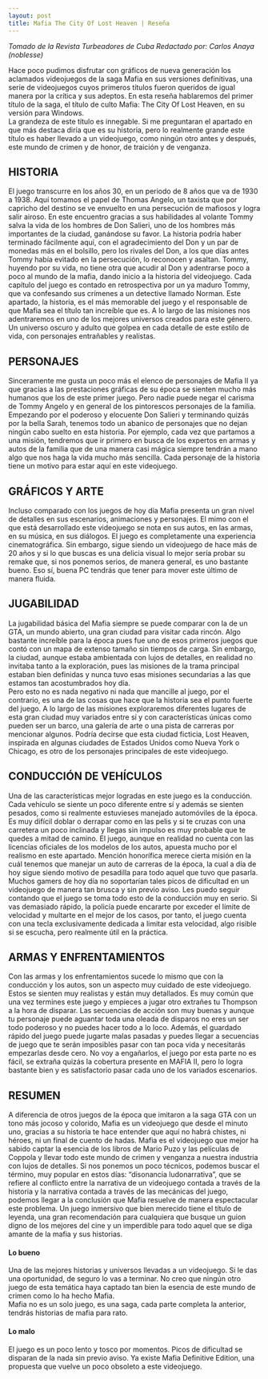 ```yaml
---
layout: post
title: Mafia The City Of Lost Heaven | Reseña
---
```

*Tomado de la Revista Turbeadores de Cuba Redactado por: Carlos Anaya (noblesse)*


Hace poco pudimos disfrutar con gráficos de nueva generación los aclamados videojuegos de la saga Mafia en sus versiones definitivas, una serie de videojuegos cuyos primeros títulos fueron queridos de igual manera por la crítica y sus adeptos. 
En esta reseña hablaremos del primer título de la saga, el título de culto Mafia: The City Of Lost Heaven, en su versión para Windows.  
La grandeza de este título es innegable. Si me preguntaran el apartado en que más destaca diría que es su historia, pero lo realmente grande este título es haber llevado a un videojuego, como ningún otro antes y después, este mundo de crimen y de honor, de traición y de venganza.
## HISTORIA
El juego transcurre en los años 30, en un periodo de 8 años que va de 1930 a 1938.
Aquí tomamos el papel de Thomas Angelo, un taxista que por capricho del destino se ve envuelto en una persecución de mafiosos y logra salir airoso.
En este encuentro gracias a sus habilidades al volante Tommy salva la vida de los hombres de Don Salieri, uno de los hombres más importantes de la ciudad, ganándose su favor.
La historia podría haber terminado fácilmente aquí, con el agradecimiento del Don y un par de monedas más en el bolsillo, pero los rivales del Don, a los que días antes Tommy había evitado en la persecución, lo reconocen y asaltan.
Tommy, huyendo por su vida, no tiene otra que acudir al Don y adentrarse poco a poco al mundo de la mafia, dando inicio a la historia del videojuego.
Cada capítulo del juego es contado en retrospectiva por un ya maduro Tommy, que va confesando sus crímenes a un detective llamado Norman. 
Este apartado, la historia, es el más memorable del juego y el responsable de que Mafia sea el título tan increíble que es. A lo largo de las misiones nos adentraremos en uno de los mejores universos creados para este género. 
Un universo oscuro y adulto que golpea en cada detalle de este estilo de vida, con personajes entrañables y realistas. 
## PERSONAJES
Sinceramente me gusta un poco más el elenco de personajes de Mafia II ya que gracias a las prestaciones gráficas de su época se sienten mucho más humanos que los de este primer juego. Pero nadie puede negar el carisma de Tommy Angelo y en general de los pintorescos personajes de la familia.
Empezando por el poderoso y elocuente Don Salieri y terminando quizás por la bella Sarah, tenemos todo un abanico de personajes que no dejan ningún cabo suelto en esta historia.
Por ejemplo, cada vez que partamos a una misión, tendremos que ir primero en busca de los expertos en armas y autos de la familia que de una manera casi mágica siempre tendrán a mano algo que nos haga la vida mucho más sencilla. Cada personaje de la historia tiene un motivo para estar aquí en este videojuego. 
## GRÁFICOS Y ARTE
Incluso comparado con los juegos de hoy día Mafia presenta un gran nivel de detalles en sus escenarios, animaciones y personajes. El mimo con el que está desarrollado este videojuego se nota en sus autos, en las armas, en su música, en sus diálogos. El juego es completamente una experiencia cinematográfica. 
Sin embargo, sigue siendo un videojuego de hace más de 20 años y si lo que buscas es una delicia visual lo mejor sería probar su remake que, si nos ponemos serios, de manera general, es uno bastante bueno. Eso sí, buena PC tendrás que tener para mover este último de manera fluida.
 
## JUGABILIDAD
La jugabilidad básica del Mafia siempre se puede comparar con la de un GTA, un mundo abierto, una gran ciudad para visitar cada rincón. Algo bastante increíble para la época pues fue uno de esos primeros juegos que contó con un mapa de extenso tamaño sin tiempos de carga.
Sin embargo, la ciudad, aunque estaba ambientada con lujos de detalles, en realidad no invitaba tanto a la exploración, pues las misiones de la trama principal estaban bien definidas y nunca tuvo esas misiones secundarias a las que estamos tan acostumbrados hoy día.  
Pero esto no es nada negativo ni nada que mancille al juego, por el contrario, es una de las cosas que hace que la historia sea el punto fuerte del juego.
A lo largo de las misiones exploraremos diferentes lugares de esta gran ciudad muy variados entre sí y con características únicas como pueden ser un barco, una galería de arte o una pista de carreras por mencionar algunos.
Podría decirse que esta ciudad ficticia, Lost Heaven, inspirada en algunas ciudades de Estados Unidos como Nueva York o Chicago, es otro de los personajes principales de este videojuego. 
## CONDUCCIÓN DE VEHÍCULOS
Una de las características mejor logradas en este juego es la conducción. Cada vehículo se siente un poco diferente entre sí y además se sienten pesados, como si realmente estuvieses manejado automóviles de la época. Es muy difícil doblar o derrapar como en las pelis y si te cruzas con una carretera un poco inclinada y llegas sin impulso es muy probable que te quedes a mitad de camino. 
El juego, aunque en realidad no cuenta con las licencias oficiales de los modelos de los autos, apuesta mucho por el realismo en este apartado.
Mención honorífica merece cierta misión en la cuál tenemos que manejar un auto de carreras de la época, la cual a día de hoy sigue siendo motivo de pesadilla para todo aquel que tuvo que pasarla. Muchos gamers de hoy día no soportarían tales picos de dificultad en un videojuego de manera tan brusca y sin previo aviso.
Les puedo seguir contando que el juego se toma todo esto de la conducción muy en serio. Si vas demasiado rápido, la policía puede encararte por exceder el límite de velocidad y multarte en el mejor de los casos, por tanto, el juego cuenta con una tecla exclusivamente dedicada a limitar esta velocidad, algo risible si se escucha, pero realmente útil en la práctica.
## ARMAS Y ENFRENTAMIENTOS
Con las armas y los enfrentamientos sucede lo mismo que con la conducción y los autos, son un aspecto muy cuidado de este videojuego. Estos se sienten muy realistas y están muy detallados. Es muy común que una vez termines este juego y empieces a jugar otro extrañes tu Thompson a la hora de disparar.
Las secuencias de acción son muy buenas y aunque tu personaje puede aguantar toda una oleada de disparos no eres un ser todo poderoso y no puedes hacer todo a lo loco.
Además, el guardado rápido del juego puede jugarte malas pasadas y puedes llegar a secuencias de juego que te serán imposibles pasar con tan poca vida y necesitarás empezarlas desde cero. 
No voy a engañarlos, el juego por esta parte no es fácil, se extraña quizás la cobertura presente en MAFIA II, pero lo logra bastante bien y es satisfactorio pasar cada uno de los variados escenarios.

## RESUMEN
A diferencia de otros juegos de la época que imitaron a la saga GTA con un tono más jocoso y colorido, Mafia es un videojuego que desde el minuto uno, gracias a su historia te hace entender que aquí no habrá chistes, ni héroes, ni un final de cuento de hadas.  Mafia es el videojuego que mejor ha sabido captar la esencia de los libros de Mario Puzo y las películas de Coppola y llevar todo este mundo de crimen y venganza a nuestra industria con lujos de detalles.
Si nos ponemos un poco técnicos, podemos buscar el término, muy popular en estos días: “disonancia ludonarrativa”, que se refiere al conflicto entre la narrativa de un videojuego contada a través de la historia y la narrativa contada a través de las mecánicas del juego, podemos llegar a la conclusión que Mafia resuelve de manera espectacular este problema.
Un juego inmersivo que bien merecido tiene el título de leyenda, una gran recomendación para cualquiera que busque un guion digno de los mejores del cine y un imperdible para todo aquel que se diga amante de la mafia y sus historias.

#### Lo bueno 
Una de las mejores historias y universos llevadas a un videojuego. Si le das una oportunidad, de seguro lo vas a terminar.
No creo que ningún otro juego de esta temática haya captado tan bien la esencia de este mundo de crimen como lo ha hecho Mafia.  
Mafia no es un solo juego, es una saga, cada parte completa la anterior, tendrás historias de mafia para rato.
#### Lo malo 
El juego es un poco lento y tosco por momentos. Picos de dificultad se disparan de la nada sin previo aviso.
Ya existe Mafia Definitive Edition, una propuesta que vuelve un poco obsoleto a este videojuego.

